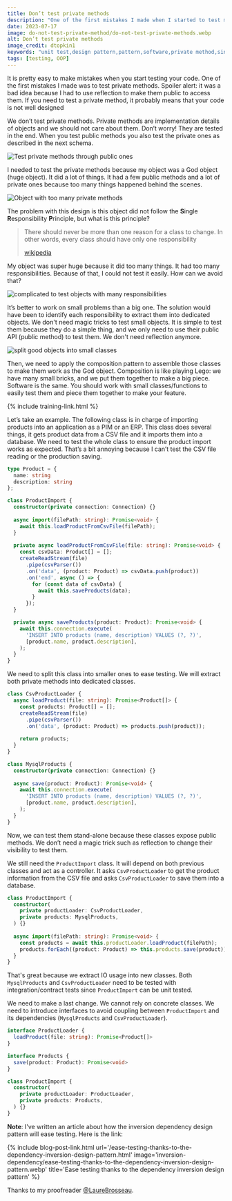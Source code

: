 ```yaml
---
title: Don’t test private methods
description: "One of the first mistakes I made when I started to test my code was to test private methods. Spoiler alert: it was a bad idea! If you need to test a private method, it probably means that your code is not well designed. Private methods are implementation details of objects and we should not care about them. When you test public methods you also test the private ones."
date: 2023-07-17
image: do-not-test-private-method/do-not-test-private-methods.webp
alt: Don’t test private methods
image_credit: dtopkin1
keywords: "unit test,design pattern,pattern,software,private method,single responsibility principle,test"
tags: [testing, OOP]
---
```


It is pretty easy to make mistakes when you start testing your code. One of the first mistakes I made was to test private methods. Spoiler alert: it was a bad idea because I had to use reflection to make them public to access them. If you need to test a private method, it probably means that your code is not well designed

We don’t test private methods. Private methods are implementation details of objects and we should not care about them. Don’t worry! They are tested in the end. When you test public methods you also test the private ones as described in the next schema.

![Test private methods through public ones](images/posts/do-not-test-private-method/test-private-methods-through-public-ones.svg)

I needed to test the private methods because my object was a God object (huge object). It did a lot of things. It had a few public methods and a lot of private ones because too many things happened behind the scenes.

![Object with too many private methods](images/posts/do-not-test-private-method/object-with-too-many-private-methods.svg)

The problem with this design is this object did not follow the **S**ingle **R**esponsibility **P**rinciple, but what is this principle?

>There should never be more than one reason for a class to change. In other words, every class should have only one responsibility
>
>[wikipedia](https://en.wikipedia.org/wiki/SOLID)

My object was super huge because it did too many things. It had too many responsibilities. Because of that, I could not test it easily. How can we avoid that?

![complicated to test objects with many responsibilities](images/posts/do-not-test-private-method/complicated-to-test-objects-with-many-responsibilities.svg)

It’s better to work on small problems than a big one. The solution would have been to identify each responsibility to extract them into dedicated objects. We don't need magic tricks to test small objects. It is simple to test them because they do a simple thing, and we only need to use their public API (public method) to test them. We don't need reflection anymore.

![split good objects into small classes](images/posts/do-not-test-private-method/split-good-objects-into-small-classes.svg)

Then, we need to apply the composition pattern to assemble those classes to make them work as the God object. Composition is like playing Lego: we have many small bricks, and we put them together to make a big piece. Software is the same. You should work with small classes/functions to easily test them and piece them together to make your feature.

{% include training-link.html %}

Let’s take an example. The following class is in charge of importing products into an application as a PIM or an ERP. This class does several things, it gets product data from a CSV file and it imports them into a database. We need to test the whole class to ensure the product import works as expected. That’s a bit annoying because I can’t test the CSV file reading or the production saving.

```ts
type Product = {
  name: string
  description: string
};

class ProductImport {
  constructor(private connection: Connection) {}
    
  async import(filePath: string): Promise<void> {
    await this.loadProductFromCsvFile(filePath);
  }
  
  private async loadProductFromCsvFile(file: string): Promise<void> {
    const csvData: Product[] = [];
    createReadStream(file)
      .pipe(csvParser())
      .on('data', (product: Product) => csvData.push(product))
      .on('end', async () => {
        for (const data of csvData) {
          await this.saveProducts(data);
        }
      });
  }

  private async saveProducts(product: Product): Promise<void> {
    await this.connection.execute(
      'INSERT INTO products (name, description) VALUES (?, ?)',
      [product.name, product.description],
    );
  }
}
```

We need to split this class into smaller ones to ease testing. We will extract both private methods into dedicated classes.

```ts
class CsvProductLoader {
  async loadProduct(file: string): Promise<Product[]> {
    const products: Product[] = [];
    createReadStream(file)
      .pipe(csvParser())
      .on('data', (product: Product) => products.push(product));
    
    return products;
  }
}

class MysqlProducts {
  constructor(private connection: Connection) {}
    
  async save(product: Product): Promise<void> {
    await this.connection.execute(
      'INSERT INTO products (name, description) VALUES (?, ?)',
      [product.name, product.description],
    );
  }
}
```
Now, we can test them stand-alone because these classes expose public methods. We don’t need a magic trick such as reflection to change their visibility to test them.

We still need the `ProductImport` class. It will depend on both previous classes and act as a controller. It asks `CsvProductLoader` to get the product information from the CSV file and asks `CsvProductLoader` to save them into a database.

```ts
class ProductImport {
  constructor(
    private productLoader: CsvProductLoader,
    private products: MysqlProducts,
  ) {}
    
  async import(filePath: string): Promise<void> {
    const products = await this.productLoader.loadProduct(filePath);
    products.forEach((product: Product) => this.products.save(product));
  }
}
```

That's great because we extract IO usage into new classes. Both `MysqlProducts` and `CsvProductLoader` need to be tested with integration/contract tests since `ProductImport` can be unit tested.

We need to make a last change. We cannot rely on concrete classes. We need to introduce interfaces to avoid coupling between `ProductImport` and its dependencies (`MysqlProducts` and `CsvProductLoader`).

```ts
interface ProductLoader {
  loadProduct(file: string): Promise<Product[]>
}

interface Products {
  save(product: Product): Promise<void>
}

class ProductImport {
  constructor(
    private productLoader: ProductLoader,
    private products: Products,
  ) {}
}
```

**Note**: I've written an article about how the inversion dependency design pattern will ease testing. Here is the link: 

{% include blog-post-link.html url='/ease-testing-thanks-to-the-dependency-inversion-design-pattern.html' image='inversion-dependency/ease-testing-thanks-to-the-dependency-inversion-design-pattern.webp' title='Ease testing thanks to the dependency inversion design pattern' %}


Thanks to my proofreader [@LaureBrosseau](https://www.linkedin.com/in/laurebrosseau).
